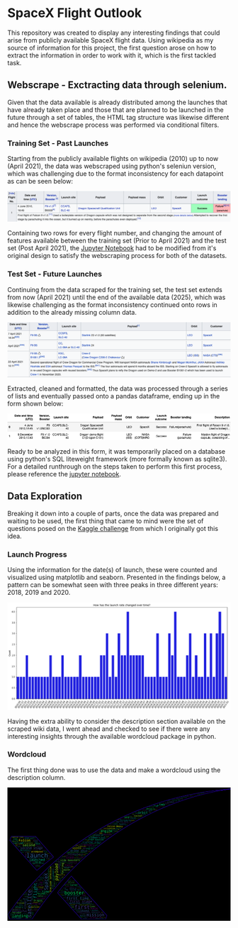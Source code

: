 # SpaceX Flight Outlook

This repository was created to display any interesting findings that could arise from publicly available SpaceX flight data. Using wikipedia as my source of information for this project, the first question arose on how to extract the information in order to work with it, which is the first tackled task.

## Webscrape - Exctracting data through selenium.

Given that the data available is already distributed among the launches that have already taken place and those that are planned to be launched in the future through a set of tables, the HTML tag structure was likewise different and hence the webscrape process was performed via conditional filters.

### Training Set - Past Launches

Starting from the publicly available flights on wikipedia (2010) up to now (April 2021), the data was webscraped using python's seleniun version, which was challenging due to the format inconsistency for each datapoint as can be seen below:

<p align="center">
  <img src="https://github.com/lherna/spacex_flights/blob/main/images/spacex_screenshot_short.png" title="spacex_train_table">
</p>

Containing two rows for every flight number, and changing the amount of features available between the training set (Prior to April 2021) and the test set (Post April 2021), the <a href="https://github.com/lherna/spacex_flights/blob/main/Webscrape_SpaceX.ipynb">Jupyter Notebook</a> had to be modified from it's original design to satisfy the webscraping process for both of the datasets.

### Test Set - Future Launches

Continuing from the data scraped for the training set, the test set extends from now (April 2021) until the end of the available data (2025), which was likewise challenging as the format inconsistency continued onto rows in addition to the already missing column data. 

<p align="center">
  <img src="https://github.com/lherna/spacex_flights/blob/main/images/spacex_tscreenshot.png" title="spacex_test_table">
</p>

Extracted, cleaned and formatted, the data was processed through a series of lists and eventually passed onto a pandas dataframe, ending up in the form shown below:

<p align="center">
  <img src="https://github.com/lherna/spacex_flights/blob/main/images/dataframe_spacex_short.png" title="spacex_dataframe">
</p>

Ready to be analyzed in this form, it was temporarily placed on a database using python's SQL liteweight framework (more formally known as sqlite3).
For a detailed runthrough on the steps taken to perform this first process, please reference the <a href='https://github.com/lherna/spacex_flights/blob/main/Webscrape_SpaceX.ipynb'>jupyter notebook</a>.

## Data Exploration 

Breaking it down into a couple of parts, once the data was prepared and waiting to be used, the first thing that came to mind were the set of questions posed on the <a href="https://www.kaggle.com/scoleman/spacex-launch-data">Kaggle challenge</a> from which I originally got this idea.

### Launch Progress

Using the information for the date(s) of launch, these were counted and visualized using matplotlib and seaborn. Presented in the findings below, a pattern can be somewhat seen with three peaks in three different years: 2018, 2019 and 2020.

<p align="center">
  <img src="https://github.com/lherna/spacex_flights/blob/main/images/change.png", title="spacex_wordcloud">
</p>

Having the extra ability to consider the description section available on the scraped wiki data, I went ahead and checked to see if there were any interesting insights through the available wordcloud package in python. 

### Wordcloud

The first thing done was to use the data and make a wordcloud using the description column.

<p align="center">
  <img src="https://github.com/lherna/spacex_flights/blob/main/images/spacex_wordcloud.png", title="spacex_wordcloud">
</p>








